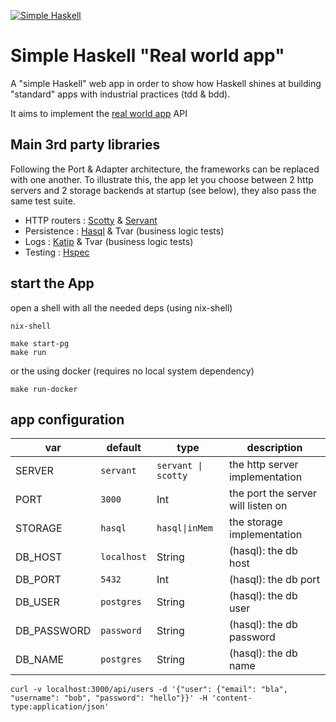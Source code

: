 [![Simple Haskell](http://simplehaskell.org/badges/badge.svg)](http://simplehaskell.org)

# Simple Haskell "Real world app"

A "simple Haskell" web app in order to show how Haskell shines at building "standard" apps with industrial practices (tdd & bdd).

It aims to implement the [real world app](https://github.com/gothinkster/realworld) API

## Main 3rd party libraries
Following the Port & Adapter architecture, the frameworks can be replaced with one another. To illustrate this, the app let you choose between 2 http servers and 2 storage backends at startup (see below), they also pass the same test suite.

- HTTP routers : [Scotty](https://hackage.haskell.org/package/scotty) & [Servant](https://hackage.haskell.org/package/servant)
- Persistence : [Hasql](https://hackage.haskell.org/package/hasql) & Tvar (business logic tests)
- Logs : [Katip](https://hackage.haskell.org/package/katip) & Tvar (business logic tests)
- Testing : [Hspec](https://hackage.haskell.org/package/hspec)

## start the App

open a shell with all the needed deps (using nix-shell)
```
nix-shell
```

```
make start-pg
make run
```

or the using docker (requires no local system dependency)
```
make run-docker
```

## app configuration

| var  | default  | type | description |
|---|---|---|---|
| SERVER | `servant` | `servant \| scotty` | the http server implementation |
| PORT | `3000`  | Int | the port the server will listen on |
| STORAGE | `hasql`  | `hasql\|inMem` | the storage implementation |
| DB_HOST | `localhost` | String | (hasql): the db host |
| DB_PORT | `5432` | Int | (hasql): the db port |
| DB_USER | `postgres` | String | (hasql): the db user |
| DB_PASSWORD | `password` | String | (hasql): the db password |
| DB_NAME | `postgres` | String | (hasql): the db name |


```
curl -v localhost:3000/api/users -d '{"user": {"email": "bla", "username": "bob", "password": "hello"}}' -H 'content-type:application/json'
```

